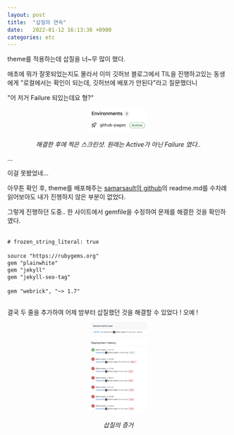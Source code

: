```yaml
---
layout: post
title:  "삽질의 연속"
date:   2022-01-12 16:13:36 +0900
categories: etc
---
```


theme를 적용하는데 삽질을 너~무 많이 했다.

애초에 뭐가 잘못되었는지도 몰라서 이미 깃허브 블로그에서 TIL을 진행하고있는 동생에게 "로컬에서는 확인이 되는데, 깃허브에 배포가 안된다"라고 질문했더니

"어 저거 Failure 되있는데요 형?" 

<p align="center">
    <img src="/assets/images/210112_github-pages_Environments.png" width="25%" height="25%" title="이걸 못보네"/>
</p>

<p align="center">
    <i>해결한 후에 찍은 스크린샷. 원래는 Active가 아닌 Failure 였다..</i>
</p>

...

이걸 못봤었네...

아무튼 확인 후, theme를 배포해주는 [samarsault의 github][plainwhite_jekyll]의 readme.md를 수차례 읽어보아도 내가 진행하지 않은 부분이 없었다.

그렇게 진행하던 도중.. 한 사이트에서 gemfile을 수정하여 문제를 해결한 것을 확인하였다.

<pre>
<code>
# frozen_string_literal: true

source "https://rubygems.org"
gem "plainwhite"
gem "jekyll"
gem "jekyll-seo-tag"

gem "webrick", "~> 1.7"
</code>
</pre>


결국 두 줄을 추가하여 어제 밤부터 삽질했던 것을 해결할 수 있었다 ! 오예 !


<p align="center">
    <img src="/assets/images/210112_fucking.png" width="25%" height="25%" title="삽질의 증거"/>
</p>

<p align="center">
    <i>삽질의 증거</i>
</p>


[plainwhite_jekyll]: https://github.com/samarsault/plainwhite-jekyll
